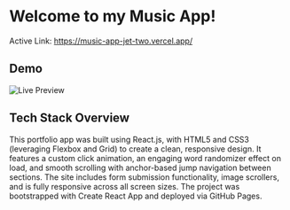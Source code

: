 # Welcome to my Music App!

Active Link: https://music-app-jet-two.vercel.app/

## Demo
![Live Preview](Music_App.gif)
  
## Tech Stack Overview
This portfolio app was built using React.js, with HTML5 and CSS3 (leveraging Flexbox and Grid) to create a clean, responsive design. It features a custom click animation, an engaging word randomizer effect on load, and smooth scrolling with anchor-based jump navigation between sections. The site includes form submission functionality, image scrollers, and is fully responsive across all screen sizes. The project was bootstrapped with Create React App and deployed via GitHub Pages.
